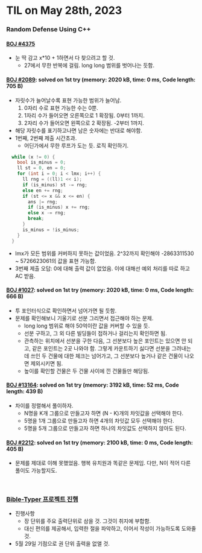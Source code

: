 # **TIL on May 28th, 2023**

### Random Defense Using C++
#### [BOJ #4375](/Problem%20Solving/boj/random%20defense/4375-05-29-2023.cpp)
* 눈 딱 감고 x*10 + 1하면서 다 찾으려고 할 것.
  - 27에서 무한 반복에 걸림. long long 범위를 벗어나는 듯함.

#### [BOJ #2089](/Problem%20Solving/boj/random%20defense/2089-05-29-2023.cpp): solved on 1st try (memory: 2020 kB, time: 0 ms, Code length: 705 B)
* 자릿수가 늘어날수록 표현 가능한 범위가 늘어남.
  1. 0자리 수로 표현 가능한 수는 0뿐.
  2. 1자리 수가 들어오면 오른쪽으로 1 확장됨. 0부터 1까지.
  3. 2자리 수가 들어오면 왼쪽으로 2 확장됨. -2부터 1까지.
* 해당 자릿수를 표기하고나면 남은 숫자에는 반대로 해야함.
* 1번째, 2번째 제출 시간초과.
  - 어딘가에서 무한 루프가 도는 듯. 로직 확인하기.

```cpp
  while (x != 0) {
    bool is_minus = 0;
    ll st = 0, en = 0;
    for (int i = 0; i < lmx; i++) {
      ll rng = ((ll)1 << i);
      if (is_minus) st -= rng;
      else en += rng;
      if (st <= x && x <= en) {
        ans |= rng;
        if (is_minus) x += rng;
        else x -= rng;
        break;
      }
      is_minus = !is_minus;
    }
  }
```

* lmx가 모든 범위를 커버하지 못하는 값이었음. 2^32까지 확인해야 -2863311530 ~ 5726623061의 값을 표현 가능함.
* 3번째 제출 오답: 0에 대해 출력 값이 없었음. 이에 대해선 예외 처리를 따로 하고 AC 받음.


#### [BOJ #1027](/Problem%20Solving/boj/random%20defense/1027-05-29-2023.cpp): solved on 1st try (memory: 2020 kB, time: 0 ms, Code length: 666 B)
* 투 포인터식으로 확인하면서 넘어가면 될 듯함.
* 문제를 확인해보니 기울기로 선분 그리면서 접근해야 하는 문제.
  - long long 범위로 해야 50억이란 값을 커버할 수 있을 듯.
  - 선분 구하고, 그 외 다른 빌딩들이 접하거나 걸리는지 확인하면 됨.
  - 관측하는 위치에서 선분을 구한 다음, 그 선분보다 높은 포인트는 있으면 안 되고, 같은 포인트는 2곳 나와야 함. 그렇게 카운트하기 싫다면 선분을 그려내는 데 쓰인 두 건물에 대한 체크는 넘어가고, 그 선분보다 높거나 같은 건물이 나오면 제외시키면 됨.
  - 높이를 확인할 건물은 두 건물 사이에 낀 건물들만 해당됨.

#### [BOJ #13164](/Problem%20Solving/boj/random%20defense/13164-05-29-2023.cpp): solved on 1st try (memory: 3192 kB, time: 52 ms, Code length: 439 B)
* 차이를 정렬해서 풀이하자.
  - N명을 K개 그룹으로 만들고자 하면 (N - K)개의 차잇값을 선택해야 한다.
  - 5명을 1개 그룹으로 만들고자 하면 4개의 차잇값 모두 선택해야 한다.
  - 5명을 5개 그룹으로 만들고자 하면 하나의 차잇값도 선택하지 않아도 된다.

#### [BOJ #2212](/Problem%20Solving/boj/random%20defense/2212-05-29-2023.cpp): solved on 1st try (memory: 2100 kB, time: 0 ms, Code length: 405 B)
* 문제를 제대로 이해 못했었음. 행복 유치원과 똑같은 문제임. 다만, N이 적어 다른 풀이도 가능할지도.

<br>

### [Bible-Typer 프로젝트 진행](https://github.com/neppiness/typer-bible)
* 진행사항
  - 장 단위를 주요 출력단위로 삼을 것. 그것이 취지에 부합함.
  - 대신 편의를 제공해서, 입력한 절을 파악하고, 이어서 작성이 가능하도록 도와줄 것.
* 5월 29일 기점으로 권 단위 출력을 없앨 것.